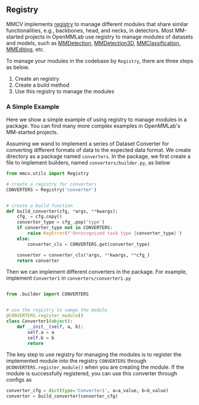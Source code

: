 ## Registry

MMCV implements [registry](https://github.com/open-mmlab/mmcv/blob/master/mmcv/utils/registry.py) to manage different modules that share similar functionalities, e.g., backbones, head, and necks, in detectors.
Most MM-started projects in OpenMMLab use registry to manage modules of datasets and models, such as [MMDetection](https://github.com/open-mmlab/mmdetection), [MMDetection3D](https://github.com/open-mmlab/mmdetection3d), [MMClassification](https://github.com/open-mmlab/mmclassification), [MMEditing](https://github.com/open-mmlab/mmediting), etc.

To manage your modules in the codebase by `Registry`, there are three steps as below.

1. Create an registry
2. Create a build method
3. Use this registry to manage the modules

### A Simple Example

Here we show a simple example of using registry to manage modules in a package.
You can find many more complex examples in OpenMMLab's MM-started projects.

Assuming we wand to implement a series of Dataset Converter for converting different formats of data to the expected data format.
We create directory as a package named `converters`.
In the package, we first create a file to implement builders, named `converters/builder.py`, as below

```python
from mmcv.utils import Registry

# create a registry for converters
CONVERTERS = Registry('converter')


# create a build function
def build_converter(cfg, *args, **kwargs):
    cfg_ = cfg.copy()
    converter_type = cfg_.pop('type')
    if converter_type not in CONVERTERS:
        raise KeyError(f'Unrecognized task type {converter_type}')
    else:
        converter_cls = CONVERTERS.get(converter_type)

    converter = converter_cls(*args, **kwargs, **cfg_)
    return converter
```

Then we can implement different converters in the package. For example, implement `Converter1` in `converters/converter1.py`

```python

from .builder import CONVERTERS


# use the registry to namge the module
@CONVERTERS.register_module()
class Converter1(object):
    def __init__(self, a, b):
        self.a = a
        self.b = b
        return
```

The key step to use registry for managing the modules is to register the implemented module into the registry `CONVERTERS` through
`@CONVERTERS.register_module()` when you are creating the module.
If the module is successfully registered, you can use this converter through configs as

```python
converter_cfg = dict(type='Converter1', a=a_value, b=b_value)
converter = build_converter(converter_cfg)
```
